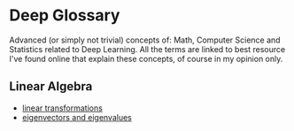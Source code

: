 # Deep Glossary

Advanced (or simply not trivial) concepts of: Math, Computer Science and Statistics related to Deep Learning. All the terms are linked to best resource I've found online that explain these concepts, of course in my opinion only.

## Linear Algebra

* [linear transformations](https://www.youtube.com/watch?v=kYB8IZa5AuE)
* [eigenvectors and eigenvalues](https://www.youtube.com/watch?v=DzqE7tj7eIM)
